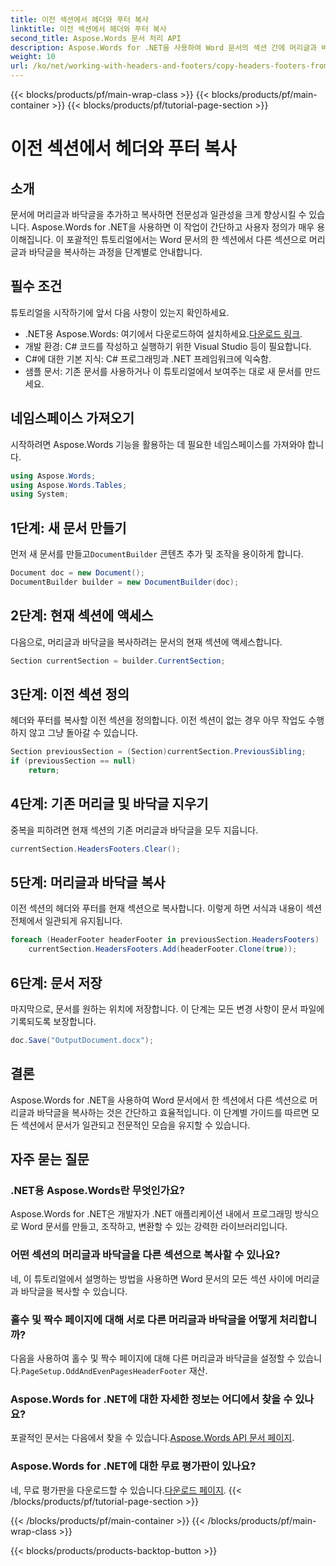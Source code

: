 ```yaml
---
title: 이전 섹션에서 헤더와 푸터 복사
linktitle: 이전 섹션에서 헤더와 푸터 복사
second_title: Aspose.Words 문서 처리 API
description: Aspose.Words for .NET을 사용하여 Word 문서의 섹션 간에 머리글과 바닥글을 복사하는 방법을 알아보세요. 이 자세한 가이드는 일관성과 전문성을 보장합니다.
weight: 10
url: /ko/net/working-with-headers-and-footers/copy-headers-footers-from-previous-section/
---
```


{{< blocks/products/pf/main-wrap-class >}}
{{< blocks/products/pf/main-container >}}
{{< blocks/products/pf/tutorial-page-section >}}

# 이전 섹션에서 헤더와 푸터 복사

## 소개

문서에 머리글과 바닥글을 추가하고 복사하면 전문성과 일관성을 크게 향상시킬 수 있습니다. Aspose.Words for .NET을 사용하면 이 작업이 간단하고 사용자 정의가 매우 용이해집니다. 이 포괄적인 튜토리얼에서는 Word 문서의 한 섹션에서 다른 섹션으로 머리글과 바닥글을 복사하는 과정을 단계별로 안내합니다.

## 필수 조건

튜토리얼을 시작하기에 앞서 다음 사항이 있는지 확인하세요.

-  .NET용 Aspose.Words: 여기에서 다운로드하여 설치하세요.[다운로드 링크](https://releases.aspose.com/words/net/).
- 개발 환경: C# 코드를 작성하고 실행하기 위한 Visual Studio 등이 필요합니다.
- C#에 대한 기본 지식: C# 프로그래밍과 .NET 프레임워크에 익숙함.
- 샘플 문서: 기존 문서를 사용하거나 이 튜토리얼에서 보여주는 대로 새 문서를 만드세요.

## 네임스페이스 가져오기

시작하려면 Aspose.Words 기능을 활용하는 데 필요한 네임스페이스를 가져와야 합니다.

```csharp
using Aspose.Words;
using Aspose.Words.Tables;
using System;
```

## 1단계: 새 문서 만들기

 먼저 새 문서를 만들고`DocumentBuilder` 콘텐츠 추가 및 조작을 용이하게 합니다.

```csharp
Document doc = new Document();
DocumentBuilder builder = new DocumentBuilder(doc);
```

## 2단계: 현재 섹션에 액세스

다음으로, 머리글과 바닥글을 복사하려는 문서의 현재 섹션에 액세스합니다.

```csharp
Section currentSection = builder.CurrentSection;
```

## 3단계: 이전 섹션 정의

헤더와 푸터를 복사할 이전 섹션을 정의합니다. 이전 섹션이 없는 경우 아무 작업도 수행하지 않고 그냥 돌아갈 수 있습니다.

```csharp
Section previousSection = (Section)currentSection.PreviousSibling;
if (previousSection == null)
    return;
```

## 4단계: 기존 머리글 및 바닥글 지우기

중복을 피하려면 현재 섹션의 기존 머리글과 바닥글을 모두 지웁니다.

```csharp
currentSection.HeadersFooters.Clear();
```

## 5단계: 머리글과 바닥글 복사

이전 섹션의 헤더와 푸터를 현재 섹션으로 복사합니다. 이렇게 하면 서식과 내용이 섹션 전체에서 일관되게 유지됩니다.

```csharp
foreach (HeaderFooter headerFooter in previousSection.HeadersFooters)
    currentSection.HeadersFooters.Add(headerFooter.Clone(true));
```

## 6단계: 문서 저장

마지막으로, 문서를 원하는 위치에 저장합니다. 이 단계는 모든 변경 사항이 문서 파일에 기록되도록 보장합니다.

```csharp
doc.Save("OutputDocument.docx");
```

## 결론

Aspose.Words for .NET을 사용하여 Word 문서에서 한 섹션에서 다른 섹션으로 머리글과 바닥글을 복사하는 것은 간단하고 효율적입니다. 이 단계별 가이드를 따르면 모든 섹션에서 문서가 일관되고 전문적인 모습을 유지할 수 있습니다.

## 자주 묻는 질문

### .NET용 Aspose.Words란 무엇인가요?

Aspose.Words for .NET은 개발자가 .NET 애플리케이션 내에서 프로그래밍 방식으로 Word 문서를 만들고, 조작하고, 변환할 수 있는 강력한 라이브러리입니다.

### 어떤 섹션의 머리글과 바닥글을 다른 섹션으로 복사할 수 있나요?

네, 이 튜토리얼에서 설명하는 방법을 사용하면 Word 문서의 모든 섹션 사이에 머리글과 바닥글을 복사할 수 있습니다.

### 홀수 및 짝수 페이지에 대해 서로 다른 머리글과 바닥글을 어떻게 처리합니까?

 다음을 사용하여 홀수 및 짝수 페이지에 대해 다른 머리글과 바닥글을 설정할 수 있습니다.`PageSetup.OddAndEvenPagesHeaderFooter` 재산.

### Aspose.Words for .NET에 대한 자세한 정보는 어디에서 찾을 수 있나요?

 포괄적인 문서는 다음에서 찾을 수 있습니다.[Aspose.Words API 문서 페이지](https://reference.aspose.com/words/net/).

### Aspose.Words for .NET에 대한 무료 평가판이 있나요?

 네, 무료 평가판을 다운로드할 수 있습니다.[다운로드 페이지](https://releases.aspose.com/).
{{< /blocks/products/pf/tutorial-page-section >}}

{{< /blocks/products/pf/main-container >}}
{{< /blocks/products/pf/main-wrap-class >}}

{{< blocks/products/products-backtop-button >}}
